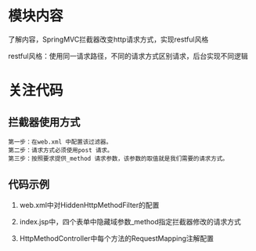 # 模块内容

了解内容，SpringMVC拦截器改变http请求方式，实现restful风格

restful风格：使用同一请求路径，不同的请求方式区别请求，后台实现不同逻辑

# 关注代码

## 拦截器使用方式

~~~
第一步：在web.xml 中配置该过滤器。
第二步：请求方式必须使用post 请求。
第三步：按照要求提供_method 请求参数，该参数的取值就是我们需要的请求方式。
~~~

## 代码示例

1. web.xml中对HiddenHttpMethodFilter的配置

2. index.jsp中，四个表单中隐藏域参数_method指定拦截器修改的请求方式

3. HttpMethodController中每个方法的RequestMapping注解配置